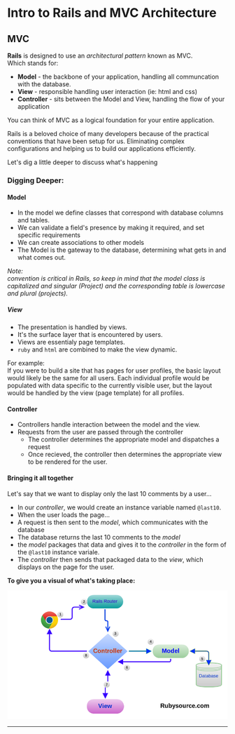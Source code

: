 # Intro to Rails and MVC Architecture 

## MVC

**Rails** is designed to use an *architectural pattern* known as MVC.  
Which stands for:

- **Model** - the backbone of your application, handling all communcation with the database.
- **View** - responsible handling user interaction (ie: html and css)
- **Controller** - sits between the Model and View, handling the flow of your application

You can think of MVC as a logical foundation for your entire application.

Rails is a beloved choice of many developers because of the practical conventions that have been setup for us. Eliminating complex configurations and helping us to build our applications efficiently. 

Let's dig a little deeper to discuss what's happening

### Digging Deeper:

#### Model

- In the model we define classes that correspond with database columns and tables.  
- We can validate a field's presence by making it required, and set specific requirements
- We can create associations to other models 
- The Model is the gateway to the database, determining what gets in and what comes out.  

*Note: <br>convention is critical in Rails, so keep in mind that the model class is capitalized and singular (Project) and the corresponding table is lowercase and plural (projects).*

 

##### View

- The presentation is handled by views. 
- It's the surface layer that is encountered by users.  
- Views are essentialy page templates.  
- `ruby` and `html` are combined to make the view dynamic.  

For example: <br> If you were to build a site that has pages for user profiles, the basic layout would likely be the same for all users. Each individual profile would be populated with data specific to the currently visible user, but the layout would be handled by the view (page template) for all profiles. 

 

#### Controller

- Controllers handle interaction between the model and the view.  
- Requests from the user are passed through the controller
	- The controller determines the appropriate model and dispatches a request
	- Once recieved, the controller then determines the appropriate view to be rendered for the user.  

#### Bringing it all together

Let's say that we want to display only the last 10 comments by a user... 

- In our *controller*, we would create an instance variable named `@last10`. 
- When the user loads the page...
- A request is then sent to the *model*, which communicates with the database
- The database returns the last 10 comments to the *model*
- the *model* packages that data and gives it to the *controller* in the form of the `@last10` instance variale. 
- The *controller* then sends that packaged data to the *view*, which displays on the page for the user.


**To give you a visual of what's taking place:**

![](mvc.png)  

- - - -

